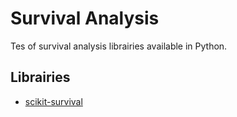 # Survival Analysis

Tes of survival analysis librairies available in Python.

## Librairies

* [scikit-survival](https://scikit-survival.readthedocs.io/en/stable/index.html) 
